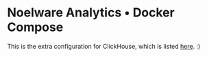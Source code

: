 # Noelware Analytics • Docker Compose
This is the extra configuration for ClickHouse, which is listed [here](./clickhouse). :)
